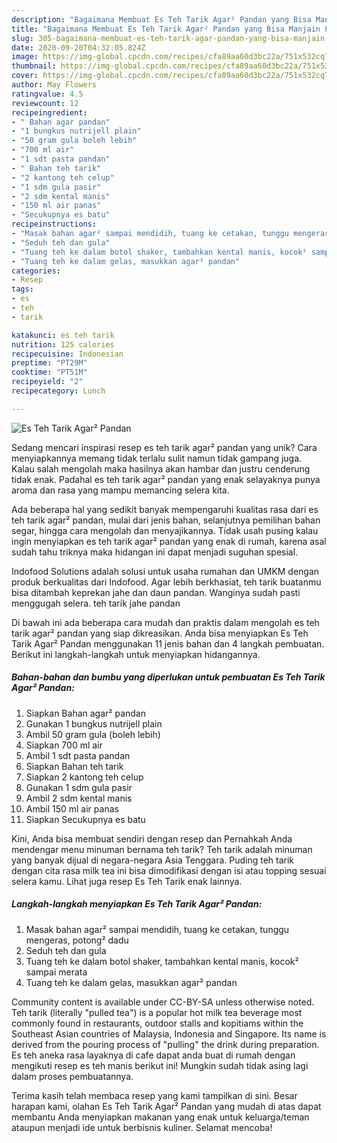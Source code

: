 ```yaml
---
description: "Bagaimana Membuat Es Teh Tarik Agar² Pandan yang Bisa Manjain Lidah"
title: "Bagaimana Membuat Es Teh Tarik Agar² Pandan yang Bisa Manjain Lidah"
slug: 305-bagaimana-membuat-es-teh-tarik-agar-pandan-yang-bisa-manjain-lidah
date: 2020-09-20T04:32:05.824Z
image: https://img-global.cpcdn.com/recipes/cfa89aa60d3bc22a/751x532cq70/es-teh-tarik-agar-pandan-foto-resep-utama.jpg
thumbnail: https://img-global.cpcdn.com/recipes/cfa89aa60d3bc22a/751x532cq70/es-teh-tarik-agar-pandan-foto-resep-utama.jpg
cover: https://img-global.cpcdn.com/recipes/cfa89aa60d3bc22a/751x532cq70/es-teh-tarik-agar-pandan-foto-resep-utama.jpg
author: May Flowers
ratingvalue: 4.5
reviewcount: 12
recipeingredient:
- " Bahan agar pandan"
- "1 bungkus nutrijell plain"
- "50 gram gula boleh lebih"
- "700 ml air"
- "1 sdt pasta pandan"
- " Bahan teh tarik"
- "2 kantong teh celup"
- "1 sdm gula pasir"
- "2 sdm kental manis"
- "150 ml air panas"
- "Secukupnya es batu"
recipeinstructions:
- "Masak bahan agar² sampai mendidih, tuang ke cetakan, tunggu mengeras, potong² dadu"
- "Seduh teh dan gula"
- "Tuang teh ke dalam botol shaker, tambahkan kental manis, kocok² sampai merata"
- "Tuang teh ke dalam gelas, masukkan agar² pandan"
categories:
- Resep
tags:
- es
- teh
- tarik

katakunci: es teh tarik 
nutrition: 125 calories
recipecuisine: Indonesian
preptime: "PT29M"
cooktime: "PT51M"
recipeyield: "2"
recipecategory: Lunch

---
```



![Es Teh Tarik Agar² Pandan](https://img-global.cpcdn.com/recipes/cfa89aa60d3bc22a/751x532cq70/es-teh-tarik-agar-pandan-foto-resep-utama.jpg)

Sedang mencari inspirasi resep es teh tarik agar² pandan yang unik? Cara menyiapkannya memang tidak terlalu sulit namun tidak gampang juga. Kalau salah mengolah maka hasilnya akan hambar dan justru cenderung tidak enak. Padahal es teh tarik agar² pandan yang enak selayaknya punya aroma dan rasa yang mampu memancing selera kita.

Ada beberapa hal yang sedikit banyak mempengaruhi kualitas rasa dari es teh tarik agar² pandan, mulai dari jenis bahan, selanjutnya pemilihan bahan segar, hingga cara mengolah dan menyajikannya. Tidak usah pusing kalau ingin menyiapkan es teh tarik agar² pandan yang enak di rumah, karena asal sudah tahu triknya maka hidangan ini dapat menjadi suguhan spesial.

Indofood Solutions adalah solusi untuk usaha rumahan dan UMKM dengan produk berkualitas dari Indofood. Agar lebih berkhasiat, teh tarik buatanmu bisa ditambah keprekan jahe dan daun pandan. Wanginya sudah pasti menggugah selera. teh tarik jahe pandan


Di bawah ini ada beberapa cara mudah dan praktis dalam mengolah es teh tarik agar² pandan yang siap dikreasikan. Anda bisa menyiapkan Es Teh Tarik Agar² Pandan menggunakan 11 jenis bahan dan 4 langkah pembuatan. Berikut ini langkah-langkah untuk menyiapkan hidangannya.

<!--inarticleads1-->

##### Bahan-bahan dan bumbu yang diperlukan untuk pembuatan Es Teh Tarik Agar² Pandan:

1. Siapkan  Bahan agar² pandan
1. Gunakan 1 bungkus nutrijell plain
1. Ambil 50 gram gula (boleh lebih)
1. Siapkan 700 ml air
1. Ambil 1 sdt pasta pandan
1. Siapkan  Bahan teh tarik
1. Siapkan 2 kantong teh celup
1. Gunakan 1 sdm gula pasir
1. Ambil 2 sdm kental manis
1. Ambil 150 ml air panas
1. Siapkan Secukupnya es batu


Kini, Anda bisa membuat sendiri dengan resep dan Pernahkah Anda mendengar menu minuman bernama teh tarik? Teh tarik adalah minuman yang banyak dijual di negara-negara Asia Tenggara. Puding teh tarik dengan cita rasa milk tea ini bisa dimodifikasi dengan isi atau topping sesuai selera kamu. Lihat juga resep Es Teh Tarik enak lainnya. 

<!--inarticleads2-->

##### Langkah-langkah menyiapkan Es Teh Tarik Agar² Pandan:

1. Masak bahan agar² sampai mendidih, tuang ke cetakan, tunggu mengeras, potong² dadu
1. Seduh teh dan gula
1. Tuang teh ke dalam botol shaker, tambahkan kental manis, kocok² sampai merata
1. Tuang teh ke dalam gelas, masukkan agar² pandan


Community content is available under CC-BY-SA unless otherwise noted. Teh tarik (literally &#34;pulled tea&#34;) is a popular hot milk tea beverage most commonly found in restaurants, outdoor stalls and kopitiams within the Southeast Asian countries of Malaysia, Indonesia and Singapore. Its name is derived from the pouring process of &#34;pulling&#34; the drink during preparation. Es teh aneka rasa layaknya di cafe dapat anda buat di rumah dengan mengikuti resep es teh manis berikut ini! Mungkin sudah tidak asing lagi dalam proses pembuatannya. 

Terima kasih telah membaca resep yang kami tampilkan di sini. Besar harapan kami, olahan Es Teh Tarik Agar² Pandan yang mudah di atas dapat membantu Anda menyiapkan makanan yang enak untuk keluarga/teman ataupun menjadi ide untuk berbisnis kuliner. Selamat mencoba!
